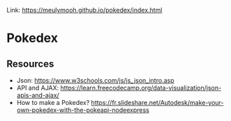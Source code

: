 Link: https://meulymooh.github.io/pokedex/index.html

# Pokedex

## Resources

* Json: https://www.w3schools.com/js/js_json_intro.asp
* API and AJAX: https://learn.freecodecamp.org/data-visualization/json-apis-and-ajax/
* How to make a Pokedex? https://fr.slideshare.net/Autodesk/make-your-own-pokedex-with-the-pokeapi-nodeexpress

